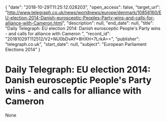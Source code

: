 {
  "date": "2018-10-29T11:25:12.028203", 
  "open_access": false, 
  "target_url": "http://www.telegraph.co.uk/news/worldnews/europe/denmark/10856160/EU-election-2014-Danish-eurosceptic-Peoples-Party-wins-and-calls-for-alliance-with-Cameron.html", 
  "description": null, 
  "end_date": null, 
  "title": "Daily Telegraph: EU election 2014: Danish eurosceptic People's Party wins - and calls for alliance with Cameron ", 
  "record_id": "20181029T112512/V2+NU0bDvAY+8HXH+7LrkA==", 
  "publisher": "telegraph.co.uk", 
  "start_date": null, 
  "subject": "European Parliament Elections 2014"
}

# Daily Telegraph: EU election 2014: Danish eurosceptic People's Party wins - and calls for alliance with Cameron 

None